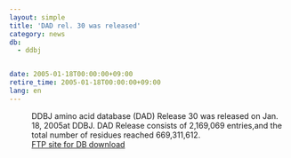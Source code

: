 ```yaml
---
layout: simple
title: 'DAD rel. 30 was released'
category: news
db:
  - ddbj


date: 2005-01-18T00:00:00+09:00
retire_time: 2005-01-18T00:00:00+09:00
lang: en
---
```


<dd>DDBJ amino acid database (DAD) Release 30 was released on Jan. 18, 2005at DDBJ. DAD Release consists of 2,169,069 entries,and the total number of residues reached 669,311,612.
<dd><a href="/services/index-e.html ">FTP site for DB download</a></dd>
</dd>
